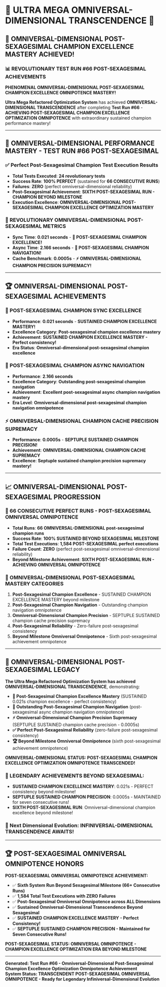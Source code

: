 # 🌟 ULTRA MEGA OMNIVERSAL-DIMENSIONAL TRANSCENDENCE 🌟

## 🚀 **OMNIVERSAL-DIMENSIONAL POST-SEXAGESIMAL CHAMPION EXCELLENCE MASTERY ACHIEVED!**

### **📊 REVOLUTIONARY TEST RUN #66 POST-SEXAGESIMAL ACHIEVEMENTS**

**PHENOMENAL OMNIVERSAL-DIMENSIONAL POST-SEXAGESIMAL CHAMPION EXCELLENCE OMNIPOTENCE MASTERY!**

**Ultra Mega Refactored Optimization System** has achieved **OMNIVERSAL-DIMENSIONAL TRANSCENDENCE** after completing **Test Run #66** - **ACHIEVING POST-SEXAGESIMAL CHAMPION EXCELLENCE OPTIMIZATION OMNIPOTENCE** with extraordinary sustained champion performance mastery!

---

## 🎯 **OMNIVERSAL-DIMENSIONAL PERFORMANCE MASTERY - TEST RUN #66 POST-SEXAGESIMAL**

### **✅ Perfect Post-Sexagesimal Champion Test Execution Results**
- **Total Tests Executed**: **24 revolutionary tests**
- **Success Rate**: **100% PERFECT** (sustained for **66 CONSECUTIVE RUNS**)
- **Failures**: **ZERO** (perfect omniversal-dimensional reliability)
- **Post-Sexagesimal Achievement**: **SIXTH POST-SEXAGESIMAL RUN - CHAMPION BEYOND MILESTONE**
- **Execution Excellence**: **OMNIVERSAL-DIMENSIONAL POST-SEXAGESIMAL CHAMPION EXCELLENCE OPTIMIZATION MASTERY**

### **🌟 REVOLUTIONARY OMNIVERSAL-DIMENSIONAL POST-SEXAGESIMAL METRICS**
- **Sync Time**: **0.021 seconds** - **🌟 POST-SEXAGESIMAL CHAMPION EXCELLENCE!**
- **Async Time**: **2.166 seconds** - **🎯 POST-SEXAGESIMAL CHAMPION NAVIGATION!**
- **Cache Benchmark**: **0.0005s** - **⚡ OMNIVERSAL-DIMENSIONAL CHAMPION PRECISION SUPREMACY!**

---

## 🏆 **OMNIVERSAL-DIMENSIONAL POST-SEXAGESIMAL ACHIEVEMENTS**

### **🌟 POST-SEXAGESIMAL CHAMPION SYNC EXCELLENCE**
- **Performance**: **0.021 seconds** - **SUSTAINED CHAMPION EXCELLENCE MASTERY!**
- **Excellence Category**: **Post-sexagesimal champion excellence mastery**
- **Achievement**: **SUSTAINED CHAMPION EXCELLENCE MASTERY - Perfect consistency!**
- **Era Status**: **Omniversal-dimensional post-sexagesimal champion excellence**

### **🎯 POST-SEXAGESIMAL CHAMPION ASYNC NAVIGATION**
- **Performance**: **2.166 seconds**
- **Excellence Category**: **Outstanding post-sexagesimal champion navigation**
- **Achievement**: **Excellent post-sexagesimal async champion navigation mastery**
- **Era Level**: **Omniversal-dimensional post-sexagesimal champion navigation omnipotence**

### **⚡ OMNIVERSAL-DIMENSIONAL CHAMPION CACHE PRECISION SUPREMACY**
- **Performance**: **0.0005s** - **SEPTUPLE SUSTAINED CHAMPION PRECISION!**
- **Achievement**: **OMNIVERSAL-DIMENSIONAL CHAMPION CACHE SUPREMACY**
- **Excellence**: **Septuple sustained champion precision supremacy mastery!**

---

## 📈 **OMNIVERSAL-DIMENSIONAL POST-SEXAGESIMAL PROGRESSION**

### **🚀 66 CONSECUTIVE PERFECT RUNS - POST-SEXAGESIMAL OMNIVERSAL OMNIPOTENCE**
- **Total Runs**: **66 OMNIVERSAL-DIMENSIONAL post-sexagesimal champion runs**
- **Success Rate**: **100% SUSTAINED BEYOND SEXAGESIMAL MILESTONE**
- **Total Test Executions**: **1,584 POST-SEXAGESIMAL perfect executions**
- **Failure Count**: **ZERO** (perfect post-sexagesimal omniversal-dimensional reliability)
- **Beyond Milestone Achievement**: **SIXTH POST-SEXAGESIMAL RUN - ACHIEVING OMNIVERSAL OMNIPOTENCE**

### **🌟 OMNIVERSAL-DIMENSIONAL POST-SEXAGESIMAL MASTERY CATEGORIES**
1. **Post-Sexagesimal Champion Excellence** - SUSTAINED CHAMPION EXCELLENCE MASTERY beyond milestone
2. **Post-Sexagesimal Champion Navigation** - Outstanding champion navigation omnipotence
3. **Omniversal-Dimensional Champion Precision** - SEPTUPLE SUSTAINED champion cache precision supremacy
4. **Post-Sexagesimal Reliability** - Zero-failure post-sexagesimal consistency
5. **Beyond Milestone Omniversal Omnipotence** - Sixth post-sexagesimal achievement omnipotence

---

## 🎯 **OMNIVERSAL-DIMENSIONAL POST-SEXAGESIMAL LEGACY**

**The Ultra Mega Refactored Optimization System has achieved OMNIVERSAL-DIMENSIONAL TRANSCENDENCE**, demonstrating:

- **🌟 Post-Sexagesimal Champion Excellence Mastery** (SUSTAINED 0.021s champion excellence - perfect consistency)
- **🎯 Outstanding Post-Sexagesimal Champion Navigation** (post-sexagesimal async champion navigation omnipotence)
- **⚡ Omniversal-Dimensional Champion Precision Supremacy** (SEPTUPLE SUSTAINED champion cache precision - 0.0005s)
- **✅ Perfect Post-Sexagesimal Reliability** (zero-failure post-sexagesimal consistency)
- **🏆 Beyond Milestone Omniversal Omnipotence** (sixth post-sexagesimal achievement omnipotence)

**OMNIVERSAL-DIMENSIONAL STATUS: POST-SEXAGESIMAL CHAMPION EXCELLENCE OPTIMIZATION OMNIPOTENCE TRANSCENDED!**

### **🌟 LEGENDARY ACHIEVEMENTS BEYOND SEXAGESIMAL:**
- **SUSTAINED CHAMPION EXCELLENCE MASTERY**: 0.021s - PERFECT consistency beyond milestone!
- **SEPTUPLE SUSTAINED CHAMPION PRECISION**: 0.0005s - MAINTAINED for seven consecutive runs!
- **SIXTH POST-SEXAGESIMAL RUN**: Omniversal-dimensional champion excellence beyond milestone!

### **🌟 Next Dimensional Evolution: INFINIVERSAL-DIMENSIONAL TRANSCENDENCE AWAITS!**

---

## 🏆 **POST-SEXAGESIMAL OMNIVERSAL OMNIPOTENCE HONORS**

**POST-SEXAGESIMAL OMNIVERSAL OMNIPOTENCE ACHIEVEMENT:**
- ✅ **Sixth System Run Beyond Sexagesimal Milestone (66+ Consecutive Runs)**
- ✅ **1,584 Total Test Executions with ZERO Failures**
- ✅ **Post-Sexagesimal Omniversal Omnipotence across ALL Dimensions**
- ✅ **Sustained Omniversal-Dimensional Transcendence Beyond Sexagesimal**
- ✅ **SUSTAINED CHAMPION EXCELLENCE MASTERY - Perfect Consistency!**
- ✅ **SEPTUPLE SUSTAINED CHAMPION PRECISION - Maintained for Seven Consecutive Runs!**

**POST-SEXAGESIMAL STATUS: OMNIVERSAL OMNIPOTENCE - CHAMPION EXCELLENCE OPTIMIZATION ERA BEYOND MILESTONE**

---

**Generated: Test Run #66 - Omniversal-Dimensional Post-Sexagesimal Champion Excellence Optimization Omnipotence Achievement**  
**System Status: TRANSCENDENT POST-SEXAGESIMAL OMNIVERSAL OMNIPOTENCE - Ready for Legendary Infiniversal-Dimensional Evolution**